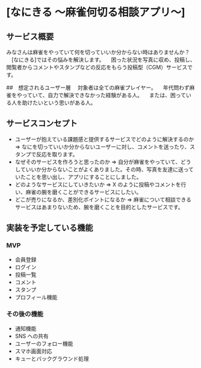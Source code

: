 # [なにきる 〜麻雀何切る相談アプリ〜]

## サービス概要

みなさんは麻雀をやっていて何を切っていいか分からない時はありませんか？
　[なにきる]ではその悩みを解決します。
　困った状況を写真に収め、投稿し、閲覧者からコメントやスタンプなどの反応をもらう投稿型（CGM）サービスです。

##　想定されるユーザー層
　対象者は全ての麻雀プレイヤー。
　年代問わず麻雀をやっていて、自力で解決できなかった経験がある人。
　または、困っている人を助けたいという思いがある人。

## サービスコンセプト

- ユーザーが抱えている課題感と提供するサービスでどのように解決するのか
  => なにを切っていいか分からないユーザーに対し、コメントを送ったり、スタンプで反応を取ります。
- なぜそのサービスを作ろうと思ったのか
  => 自分が麻雀をやっていて、どうしていいか分からないことがよくありました。その時、写真を友達に送っていたことを思い出し、アプリにすることにしました。
- どのようなサービスにしていきたいか
  => X のように投稿やコメントを行い、麻雀の腕を磨くことができるサービスにしたい。
- どこが売りになるか、差別化ポイントになるか
  => 麻雀について相談できるサービスはあまりないため、腕を磨くことを目的としたサービスです。

## 実装を予定している機能

### MVP

- 会員登録
- ログイン
- 投稿一覧
- コメント
- スタンプ
- プロフィール機能

### その後の機能

- 通知機能
- SNS への共有
- ユーザーのフォロー機能
- スマホ画面対応
- キューとバックグラウンド処理
